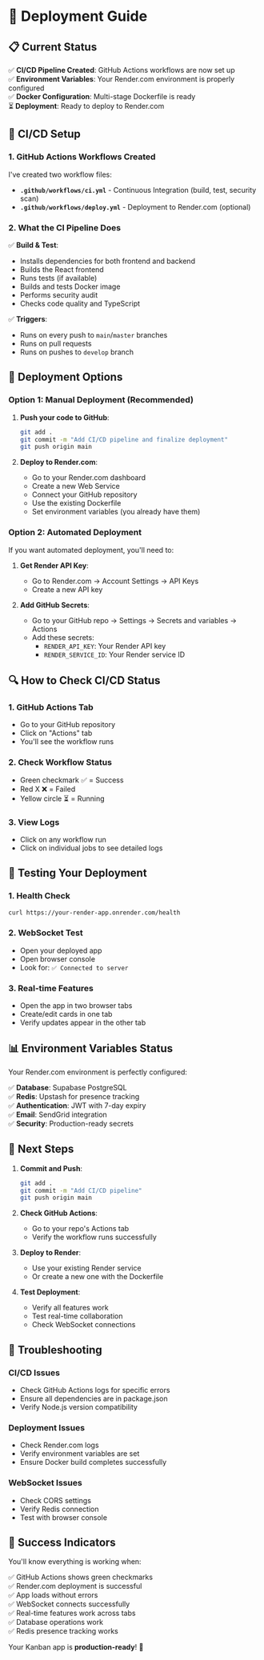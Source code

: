 # 🚀 Deployment Guide

## 📋 **Current Status**

✅ **CI/CD Pipeline Created**: GitHub Actions workflows are now set up  
✅ **Environment Variables**: Your Render.com environment is properly configured  
✅ **Docker Configuration**: Multi-stage Dockerfile is ready  
⏳ **Deployment**: Ready to deploy to Render.com  

## 🔧 **CI/CD Setup**

### 1. **GitHub Actions Workflows Created**

I've created two workflow files:

- **`.github/workflows/ci.yml`** - Continuous Integration (build, test, security scan)
- **`.github/workflows/deploy.yml`** - Deployment to Render.com (optional)

### 2. **What the CI Pipeline Does**

✅ **Build & Test**:
- Installs dependencies for both frontend and backend
- Builds the React frontend
- Runs tests (if available)
- Builds and tests Docker image
- Performs security audit
- Checks code quality and TypeScript

✅ **Triggers**:
- Runs on every push to `main`/`master` branches
- Runs on pull requests
- Runs on pushes to `develop` branch

## 🚀 **Deployment Options**

### Option 1: Manual Deployment (Recommended)

1. **Push your code to GitHub**:
   ```bash
   git add .
   git commit -m "Add CI/CD pipeline and finalize deployment"
   git push origin main
   ```

2. **Deploy to Render.com**:
   - Go to your Render.com dashboard
   - Create a new Web Service
   - Connect your GitHub repository
   - Use the existing Dockerfile
   - Set environment variables (you already have them)

### Option 2: Automated Deployment

If you want automated deployment, you'll need to:

1. **Get Render API Key**:
   - Go to Render.com → Account Settings → API Keys
   - Create a new API key

2. **Add GitHub Secrets**:
   - Go to your GitHub repo → Settings → Secrets and variables → Actions
   - Add these secrets:
     - `RENDER_API_KEY`: Your Render API key
     - `RENDER_SERVICE_ID`: Your Render service ID

## 🔍 **How to Check CI/CD Status**

### 1. **GitHub Actions Tab**
- Go to your GitHub repository
- Click on "Actions" tab
- You'll see the workflow runs

### 2. **Check Workflow Status**
- Green checkmark ✅ = Success
- Red X ❌ = Failed
- Yellow circle ⏳ = Running

### 3. **View Logs**
- Click on any workflow run
- Click on individual jobs to see detailed logs

## 🧪 **Testing Your Deployment**

### 1. **Health Check**
```bash
curl https://your-render-app.onrender.com/health
```

### 2. **WebSocket Test**
- Open your deployed app
- Open browser console
- Look for: `✅ Connected to server`

### 3. **Real-time Features**
- Open the app in two browser tabs
- Create/edit cards in one tab
- Verify updates appear in the other tab

## 📊 **Environment Variables Status**

Your Render.com environment is perfectly configured:

✅ **Database**: Supabase PostgreSQL  
✅ **Redis**: Upstash for presence tracking  
✅ **Authentication**: JWT with 7-day expiry  
✅ **Email**: SendGrid integration  
✅ **Security**: Production-ready secrets  

## 🎯 **Next Steps**

1. **Commit and Push**:
   ```bash
   git add .
   git commit -m "Add CI/CD pipeline"
   git push origin main
   ```

2. **Check GitHub Actions**:
   - Go to your repo's Actions tab
   - Verify the workflow runs successfully

3. **Deploy to Render**:
   - Use your existing Render service
   - Or create a new one with the Dockerfile

4. **Test Deployment**:
   - Verify all features work
   - Test real-time collaboration
   - Check WebSocket connections

## 🚨 **Troubleshooting**

### CI/CD Issues
- Check GitHub Actions logs for specific errors
- Ensure all dependencies are in package.json
- Verify Node.js version compatibility

### Deployment Issues
- Check Render.com logs
- Verify environment variables are set
- Ensure Docker build completes successfully

### WebSocket Issues
- Check CORS settings
- Verify Redis connection
- Test with browser console

## 🎉 **Success Indicators**

You'll know everything is working when:

✅ GitHub Actions shows green checkmarks  
✅ Render.com deployment is successful  
✅ App loads without errors  
✅ WebSocket connects successfully  
✅ Real-time features work across tabs  
✅ Database operations work  
✅ Redis presence tracking works  

Your Kanban app is **production-ready**! 🚀

